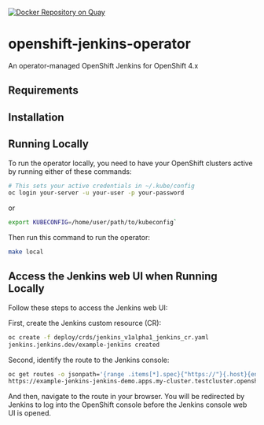 [![Docker Repository on Quay](https://quay.io/repository/redhat-developer/openshift-jenkins-operator/status "Docker Repository on Quay")](https://quay.io/repository/redhat-developer/openshift-jenkins-operator)

# openshift-jenkins-operator
An operator-managed OpenShift Jenkins for OpenShift 4.x

## Requirements

## Installation

## Running Locally

To run the operator locally, you need to have your OpenShift clusters
active by running either of these commands:
``` bash
# This sets your active credentials in ~/.kube/config
oc login your-server -u your-user -p your-password
```
or
``` bash
export KUBECONFIG=/home/user/path/to/kubeconfig`
```

Then run this command to run the operator:
``` bash
make local
```
## Access the Jenkins web UI when Running Locally

Follow these steps to access the Jenkins web UI:

First, create the Jenkins custom resource (CR):
``` bash
oc create -f deploy/crds/jenkins_v1alpha1_jenkins_cr.yaml
jenkins.jenkins.dev/example-jenkins created
```
Second, identify the route to the Jenkins console:
```bash
oc get routes -o jsonpath='{range .items[*].spec}{"https://"}{.host}{end}{":443\n"}'
https://example-jenkins-jenkins-demo.apps.my-cluster.testcluster.openshift.com:443
```
And then, navigate to the route in your browser. You will be redirected
by Jenkins to log into the OpenShift console before the Jenkins console
web UI is opened.
